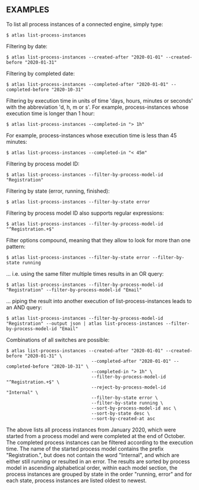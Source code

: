 ## EXAMPLES

To list all process instances of a connected engine, simply type:

    $ atlas list-process-instances

Filtering by date:

    $ atlas list-process-instances --created-after "2020-01-01" --created-before "2020-01-31"

Filtering by completed date:

    $ atlas list-process-instances --completed-after "2020-01-01" --completed-before "2020-10-31"    

Filtering by execution time in units of time 'days, hours, minutes or seconds' with the abbreviation 'd, h, m or s'.
For example, process-instances whose execution time is longer than 1 hour:

    $ atlas list-process-instances --completed-in "> 1h"

For example, process-instances whose execution time is less than 45 minutes:

    $ atlas list-process-instances --completed-in "< 45m"

Filtering by process model ID:

    $ atlas list-process-instances --filter-by-process-model-id "Registration"

Filtering by state (error, running, finished):

    $ atlas list-process-instances --filter-by-state error

Filtering by process model ID also supports regular expressions:

    $ atlas list-process-instances --filter-by-process-model-id "^Registration.+$"

Filter options compound, meaning that they allow to look for more than one pattern:

    $ atlas list-process-instances --filter-by-state error --filter-by-state running

... i.e. using the same filter multiple times results in an OR query:

    $ atlas list-process-instances --filter-by-process-model-id "Registration" --filter-by-process-model-id "Email"

... piping the result into another execution of list-process-instances leads to an AND query:

    $ atlas list-process-instances --filter-by-process-model-id "Registration" --output json | atlas list-process-instances --filter-by-process-model-id "Email"

Combinations of all switches are possible:

    $ atlas list-process-instances --created-after "2020-01-01" --created-before "2020-01-31" \
                                    --completed-after "2020-01-01" --completed-before "2020-10-31" \
                                    --completed-in "> 1h" \
                                    --filter-by-process-model-id "^Registration.+$" \
                                    --reject-by-process-model-id "Internal" \
                                    --filter-by-state error \
                                    --filter-by-state running \
                                    --sort-by-process-model-id asc \
                                    --sort-by-state desc \
                                    --sort-by-created-at asc

The above lists all process instances from January 2020, which were started from a process model and were completed at the end of October. The completed process instances can be filtered according to the execution time. The name of the started process model contains the prefix "Registration.", but does not contain the word "Internal", and which are either still running or resulted in an error.
The results are sorted by process model in ascending alphabetical order, within each model section, the process instances are grouped by state in the order "running, error" and for each state, process instances are listed oldest to newest.
